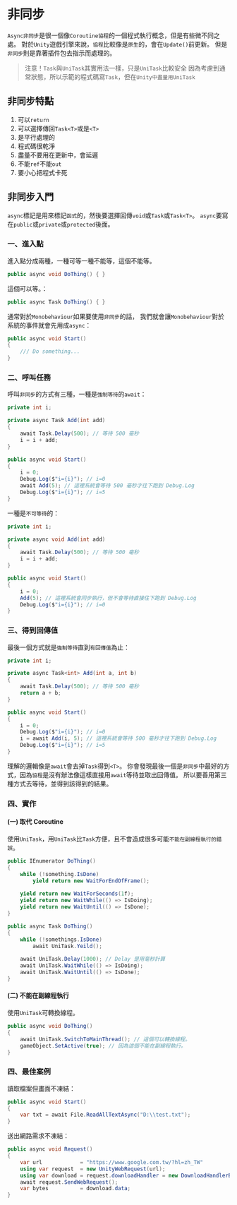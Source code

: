 # 非同步

`Async非同步`是很一個像`Coroutine協程`的一個程式執行概念，但是有些微不同之處。
對於`Unity`遊戲引擎來說，`協程`比較像是`原生`的，會在`Update()`前更新。
但是`非同步`則是靠著插件包去指示而處理的。

> 注意！`Task`與`UniTask`其實用法一樣，只是`UniTask`比較安全
> 因為考慮到通常狀態，所以示範的程式碼寫`Task`，但在`Unity中盡量用UniTask`

## 非同步特點

1. 可以`return`
2. 可以選擇傳回`Task<T>`或是`<T>`
3. 是平行處理的
4. 程式碼很乾淨
5. 盡量不要用在更新中，會延遲
6. 不能`ref`不能`out`
7. 要小心把程式卡死

## 非同步入門

`async`標記是用來標記`函式`的，然後要選擇回傳`void`或`Task`或`Task<T>`。
`async`要寫在`public`或`private`或`protected`後面。

### 一、進入點

進入點分成兩種，一種可等一種不能等，這個不能等。
```csharp
public async void DoThing() { }
```

這個可以等。：
```csharp
public async Task DoThing() { }
```

通常對於`Monobehaviour`如果要使用`非同步`的話，
我們就會讓`Monobehaviour`對於系統的事件就會先用成`async`：
```csharp
public async void Start()
{ 
    /// Do something...    
}
```

### 二、呼叫任務

呼叫`非同步`的方式有三種，一種是`強制等待`的`await`：
```csharp
private int i;

private async Task Add(int add)
{
    await Task.Delay(500); // 等待 500 毫秒
    i = i + add;
}

public async void Start()
{
    i = 0;
    Debug.Log($"i={i}"); // i=0
    await Add(5); // 這裡系統會等待 500 毫秒才往下跑到 Debug.Log
    Debug.Log($"i={i}"); // i=5
}
```

一種是`不可等待`的：
```csharp
private int i;

private async void Add(int add)
{
    await Task.Delay(500); // 等待 500 毫秒
    i = i + add;
}

public async void Start()
{
    i = 0;
    Add(5); // 這裡系統會同步執行，但不會等待直接往下跑到 Debug.Log
    Debug.Log($"i={i}"); // i=0
}
```

### 三、得到回傳值

最後一個方式就是`強制等待`直到`有回傳值`為止：
```csharp
private int i;

private async Task<int> Add(int a, int b)
{
    await Task.Delay(500); // 等待 500 毫秒
    return a + b;
}

public async void Start()
{
    i = 0;
    Debug.Log($"i={i}"); // i=0
    i = await Add(i, 5); // 這裡系統會等待 500 毫秒才往下跑到 Debug.Log
    Debug.Log($"i={i}"); // i=5
}
```

理解的邏輯像是`await`會去掉`Task`得到`<T>`。
你會發現最後一個是`非同步`中最好的方式，因為`協程`是沒有辦法像這樣直接用`await`等待並取出回傳值。
所以要善用第三種方式去等待，並得到該得到的結果。

### 四、實作

#### (一) 取代 Coroutine

使用`UniTask`，用`UniTask`比`Task`方便，且不會造成很多可能`不能在副線程執行的錯誤`。
```csharp
public IEnumerator DoThing()
{
    while (!something.IsDone)
        yield return new WaitForEndOfFrame();
    
    yield return new WaitForSeconds(1f);
    yield return new WaitWhile(() => IsDoing);
    yield return new WaitUntil(() => IsDone);
}

public async Task DoThing()
{
    while (!somethings.IsDone)
        await UniTask.Yeild();
    
    await UniTask.Delay(1000); // Delay 是用毫秒計算
    await UniTask.WaitWhile(() => IsDoing);
    await UniTask.WaitUntil(() => IsDone);
}
```

#### (二) 不能在副線程執行

使用`UniTask`可轉換線程。
```csharp
public async void DoThing()
{
    await UniTask.SwitchToMainThread(); // 這個可以轉換線程。
    gameObject.SetActive(true); // 因為這個不能在副線程執行。
}
```

### 四、最佳案例

讀取檔案但畫面不凍結：
```csharp
public async void Start()
{
    var txt = await File.ReadAllTextAsync("D:\\test.txt");
}
```

送出網路需求不凍結：
```csharp
public async void Request()
{
    var url            = "https://www.google.com.tw/?hl=zh_TW"
    using var request  = new UnityWebRequest(url);
    using var download = request.downloadHandler = new DownloadHandlerBuffer();
    await request.SendWebRequest();
    var bytes          = download.data;
}
```

